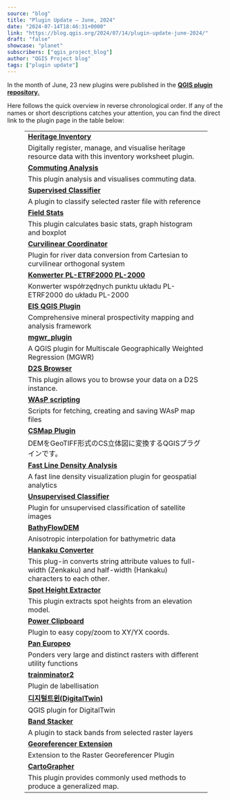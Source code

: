```yaml
---
source: "blog"
title: "Plugin Update – June, 2024"
date: "2024-07-14T18:46:31+0000"
link: "https://blog.qgis.org/2024/07/14/plugin-update-june-2024/"
draft: "false"
showcase: "planet"
subscribers: ["qgis_project_blog"]
author: "QGIS Project blog"
tags: ["plugin update"]
---
```


<p>In the month of June, 23 new plugins were published in the <a href="https://plugins.qgis.org/plugins/"><strong>QGIS plugin repository</strong>.</a></p>



<p>Here follows the quick overview in reverse chronological order. If any of the names or short descriptions catches your attention, you can find the direct link to the plugin page in the table below: </p>



<figure class="wp-block-table"><table class="has-fixed-layout"><tbody><tr><td><a href="https://plugins.qgis.org/plugins/her_inv/"><strong>Heritage Inventory</strong></a></td></tr><tr><td>Digitally register, manage, and visualise heritage resource data with this inventory worksheet plugin.</td></tr><tr><td><a href="https://plugins.qgis.org/plugins/commuting_analysis/"><strong>Commuting Analysis</strong></a></td></tr><tr><td>This plugin analysis and visualises commuting data.</td></tr><tr><td><a href="https://plugins.qgis.org/plugins/supervised_classifier/"><strong>Supervised Classifier</strong></a></td></tr><tr><td>A plugin to classify selected raster file with reference</td></tr><tr><td><a href="https://plugins.qgis.org/plugins/field_stats/"><strong>Field Stats</strong></a></td></tr><tr><td>This plugin calculates basic stats, graph histogram and boxplot</td></tr><tr><td><a href="https://plugins.qgis.org/plugins/curvicoord-main/"><strong>Curvilinear Coordinator</strong></a></td></tr><tr><td>Plugin for river data conversion from Cartesian to curvilinear orthogonal system</td></tr><tr><td><a href="https://plugins.qgis.org/plugins/konwerterPLETRF2000PL2000Plugin/"><strong>Konwerter PL-ETRF2000 PL-2000</strong></a></td></tr><tr><td>Konwerter współrzędnych punktu układu PL-ETRF2000 do układu PL-2000</td></tr><tr><td><a href="https://plugins.qgis.org/plugins/eis_qgis_plugin/"><strong>EIS QGIS Plugin</strong></a></td></tr><tr><td>Comprehensive mineral prospectivity mapping and analysis framework</td></tr><tr><td><a href="https://plugins.qgis.org/plugins/mgwr_plugin/"><strong>mgwr_plugin</strong></a></td></tr><tr><td>A QGIS plugin for Multiscale Geographically Weighted Regression (MGWR)</td></tr><tr><td><a href="https://plugins.qgis.org/plugins/d2s_browser/"><strong>D2S Browser</strong></a></td></tr><tr><td>This plugin allows you to browse your data on a D2S instance.</td></tr><tr><td><a href="https://plugins.qgis.org/plugins/wasp_scripts/"><strong>WAsP scripting</strong></a></td></tr><tr><td>Scripts for fetching, creating and saving WAsP map files</td></tr><tr><td><a href="https://plugins.qgis.org/plugins/csmap-qgis-plugin/"><strong>CSMap Plugin</strong></a></td></tr><tr><td>DEMをGeoTIFF形式のCS立体図に変換するQGISプラグインです。</td></tr><tr><td><a href="https://plugins.qgis.org/plugins/fast_line_density_analysis/"><strong>Fast Line Density Analysis</strong></a></td></tr><tr><td>A fast line density visualization plugin for geospatial analytics</td></tr><tr><td><a href="https://plugins.qgis.org/plugins/unsupervised_classifier/"><strong>Unsupervised Classifier</strong></a></td></tr><tr><td>Plugin for unsupervised classification of satellite images</td></tr><tr><td><a href="https://plugins.qgis.org/plugins/bathyflowdem/"><strong>BathyFlowDEM</strong></a></td></tr><tr><td>Anisotropic interpolation for bathymetric data</td></tr><tr><td><a href="https://plugins.qgis.org/plugins/hankaku_converter/"><strong>Hankaku Converter</strong></a></td></tr><tr><td>This plug-in converts string attribute values to full-width (Zenkaku) and half-width (Hankaku) characters to each other.</td></tr><tr><td><a href="https://plugins.qgis.org/plugins/Spot-Height-Extractor-Plugin-main/"><strong>Spot Height Extractor</strong></a></td></tr><tr><td>This plugin extracts spot heights from an elevation model.</td></tr><tr><td><a href="https://plugins.qgis.org/plugins/power_clipboard/"><strong>Power Clipboard</strong></a></td></tr><tr><td>Plugin to easy copy/zoom to XY/YX coords.</td></tr><tr><td><a href="https://plugins.qgis.org/plugins/pan_batido/"><strong>Pan Europeo</strong></a></td></tr><tr><td>Ponders very large and distinct rasters with different utility functions</td></tr><tr><td><a href="https://plugins.qgis.org/plugins/trainminator-main/"><strong>trainminator2</strong></a></td></tr><tr><td>Plugin de labellisation</td></tr><tr><td><a href="https://plugins.qgis.org/plugins/egiscloud/"><strong>디지털트윈(DigitalTwin)</strong></a></td></tr><tr><td>QGIS plugin for DigitalTwin</td></tr><tr><td><a href="https://plugins.qgis.org/plugins/band_stacker/"><strong>Band Stacker</strong></a></td></tr><tr><td>A plugin to stack bands from selected raster layers</td></tr><tr><td><strong><a href="https://plugins.qgis.org/plugins/GeorefExtension/">Georeferencer Extension</a></strong></td></tr><tr><td>Extension to the Raster Georeferencer Plugin</td></tr><tr><td><strong><a href="https://plugins.qgis.org/plugins/cartographer/">CartoGrapher</a></strong></td></tr><tr><td>This plugin provides commonly used methods to produce a generalized map.</td></tr></tbody></table></figure>



<p></p>
